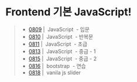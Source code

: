 # Frontend 기본 JavaScript!
> - [0809](./README/0809.md) | &nbsp;JavaScript&nbsp; - 입문
> - [0810](./README/0810.md) | &nbsp;JavaScript&nbsp; - 반복문
> - [0811](./README/0811.md) | &nbsp;JavaScript&nbsp; - 초급
> - [0813](./README/0813.md) | &nbsp;JavaScript&nbsp; - 중급 - 1
> - [0815](./README/0815.md) | &nbsp;JavaScript&nbsp; - 중급 - 2
> - [0816](./project/bootstrap_practice/README.md) | &nbsp;bootstrap&nbsp; - 연습
> - [0818](./README/0815.md) | &nbsp;vanila js slider&nbsp; 
